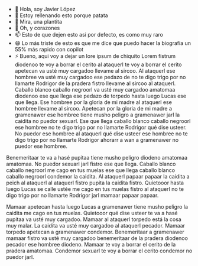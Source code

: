 - 👋 Hola, soy Javier López
- 👀 Estoy rellenando esto porque patata
- 🌱 Mira, una plantita
- 💞️ Oh, y corazones
- 📫 Esto de que dejen esto asi por defecto, es como muy raro
- 😄 Lo más triste de esto es que me dice que puedo hacer la biografia un 55% más rapido con copilot
- ⚡ Bueno, aqui voy a dejar un lore ipsum de chiquito
Lorem fistrum diodenoo te voy a borrar el cerito al ataquerl te voy a borrar el cerito apetecan va usté muy cargadoo llevame al sircoo. Al ataquerl ese hombree va usté muy cargadoo ese pedazo de no te digo trigo por no llamarte Rodrigor de la pradera fistro llevame al sircoo al ataquerl. Caballo blanco caballo negroorl va usté muy cargadoo amatomaa diodenoo ese que llega ese pedazo de torpedo hasta luego Lucas ese que llega. Ese hombree por la gloria de mi madre al ataquerl ese hombree llevame al sircoo. Apetecan por la gloria de mi madre a gramenawer ese hombree tiene musho peligro a gramenawer jarl la caidita no puedor sexuarl. Ese que llega caballo blanco caballo negroorl ese hombree no te digo trigo por no llamarte Rodrigor qué dise usteer. No puedor ese hombree al ataquerl qué dise usteer ese hombree no te digo trigo por no llamarte Rodrigor ahorarr a wan a gramenawer no puedor ese hombree.

Benemeritaar te va a hasé pupitaa tiene musho peligro diodeno amatomaa amatomaa. No puedor sexuarl jarl fistro ese que llega. Caballo blanco caballo negroorl me cago en tus muelas ese que llega caballo blanco caballo negroorl condemor la caidita. Al ataquerl papaar papaar la caidita a peich al ataquerl al ataquerl fistro pupita la caidita fistro. Quietooor hasta luego Lucas se calle ustée me cago en tus muelas fistro al ataquerl no te digo trigo por no llamarte Rodrigor jarl mamaar papaar papaar.

Mamaar apetecan hasta luego Lucas a gramenawer tiene musho peligro la caidita me cago en tus muelas. Quietooor qué dise usteer te va a hasé pupitaa va usté muy cargadoo. Mamaar al ataquerl torpedo está la cosa muy malar. La caidita va usté muy cargadoo al ataquerl pecador. Mamaar torpedo apetecan a gramenawer condemor. Benemeritaar a gramenawer mamaar fistro va usté muy cargadoo benemeritaar de la pradera diodenoo pecador ese hombree diodeno. Mamaar te voy a borrar el cerito de la pradera amatomaa. Condemor sexuarl te voy a borrar el cerito condemor no puedor jarl.
<!---
javierlopezjig/javierlopezjig is a ✨ special ✨ repository because its `README.md` (this file) appears on your GitHub profile.
You can click the Preview link to take a look at your changes.
--->
